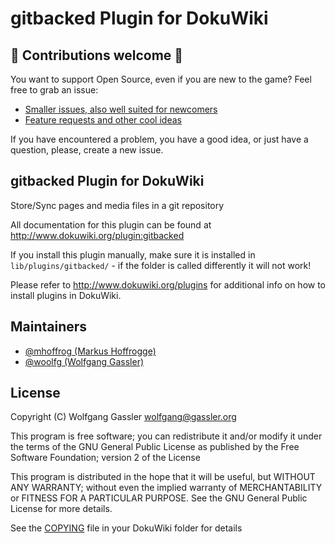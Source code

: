 # gitbacked Plugin for DokuWiki

## :green_heart: Contributions welcome :green_heart:

You want to support Open Source, even if you are new to the game?
Feel free to grab an issue:

- [Smaller issues, also well suited for newcomers](https://github.com/woolfg/dokuwiki-plugin-gitbacked/issues?q=is%3Aissue+is%3Aopen+label%3Acontributionwelcome)
- [Feature requests and other cool ideas](https://github.com/woolfg/dokuwiki-plugin-gitbacked/issues?q=is%3Aissue+is%3Aopen+label%3A%22feature+request%22)

If you have encountered a problem, you have a good idea, or just have a question, please, create a new issue.

## gitbacked Plugin for DokuWiki

Store/Sync pages and media files in a git repository

All documentation for this plugin can be found at
http://www.dokuwiki.org/plugin:gitbacked

If you install this plugin manually, make sure it is installed in
`lib/plugins/gitbacked/` - if the folder is called differently it
will not work!

Please refer to http://www.dokuwiki.org/plugins for additional info
on how to install plugins in DokuWiki.

## Maintainers

- [@mhoffrog (Markus Hoffrogge)](https://github.com/mhoffrog)
- [@woolfg (Wolfgang Gassler)](https://github.com/woolfg)

## License

Copyright (C) Wolfgang Gassler <wolfgang@gassler.org>

This program is free software; you can redistribute it and/or modify
it under the terms of the GNU General Public License as published by
the Free Software Foundation; version 2 of the License

This program is distributed in the hope that it will be useful,
but WITHOUT ANY WARRANTY; without even the implied warranty of
MERCHANTABILITY or FITNESS FOR A PARTICULAR PURPOSE.  See the
GNU General Public License for more details.

See the [COPYING](https://github.com/splitbrain/dokuwiki/blob/master/COPYING) file in your DokuWiki folder for details
